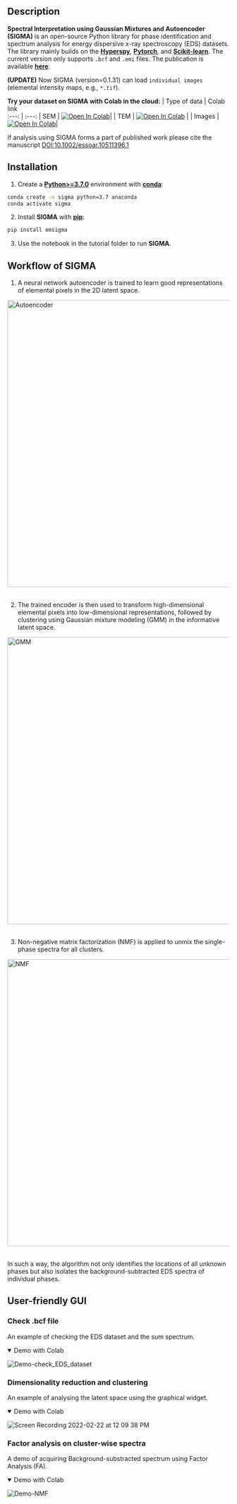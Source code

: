 ## Description

**Spectral Interpretation using Gaussian Mixtures and Autoencoder (SIGMA)** is an open-source Python library for phase identification and spectrum analysis for energy dispersive x-ray spectroscopy (EDS) datasets. The library mainly builds on the [**Hyperspy**](https://hyperspy.org/), [**Pytorch**](https://pytorch.org/), and [**Scikit-learn**](https://scikit-learn.org/stable/). The current version only supports `.bcf` and `.emi` files. The publication is available [**here**](https://doi.org/10.1002/essoar.10511396.1).<br />

**(UPDATE)** Now SIGMA (version=0.1.31) can load `individual images` (elemental intensity maps, e.g., `*.tif`).

**Try your dataset on SIGMA with Colab in the cloud:** 
| Type of data  | Colab link    
 :---: | :---: 
| SEM | <a href="https://colab.research.google.com/github/poyentung/sigma/blob/master/tutorial/colab/tutorial_colab_sem.ipynb"><img src="https://colab.research.google.com/assets/colab-badge.svg" alt="Open In Colab"/></a>|
| TEM | <a href="https://colab.research.google.com/github/poyentung/sigma/blob/master/tutorial/colab/tutorial_colab_tem.ipynb"><img src="https://colab.research.google.com/assets/colab-badge.svg" alt="Open In Colab"/></a> |
| Images | <a href="https://colab.research.google.com/github/poyentung/sigma/blob/master/tutorial/colab/tutorial_colab_image.ipynb"><img src="https://colab.research.google.com/assets/colab-badge.svg" alt="Open In Colab"/></a>|


If analysis using SIGMA forms a part of published work please cite the manuscript [DOI:10.1002/essoar.10511396.1](https://doi.org/10.1002/essoar.10511396.1)

## Installation
1. Create a [**Python>=3.7.0**](https://www.python.org/) environment with [**conda**](https://docs.conda.io/en/latest/):
```bash
conda create -n sigma python=3.7 anaconda
conda activate sigma
```

2. Install **SIGMA** with [**pip**](https://pypi.org/project/pip/):
```bash
pip install emsigma
```

3. Use the notebook in the tutorial folder to run **SIGMA**.

## Workflow of SIGMA
1. A neural network autoencoder is trained to learn good representations of elemental pixels in the 2D latent space. <br />
<div align="left">
  <img width="650" alt="Autoencoder" src="https://user-images.githubusercontent.com/29102746/163899500-34ac68e2-9a38-44d9-a869-e40c024c420b.png">
</div><br />

2. The trained encoder is then used to transform high-dimensional elemental pixels into low-dimensional representations, followed by clustering using Gaussian mixture modeling (GMM) in the informative latent space.<br />
<div align="left">
  <img width="650" alt="GMM" src="https://user-images.githubusercontent.com/29102746/163899758-6bd61544-fa91-44ac-8647-d249982b6607.png"> 
</div><br />

3. Non-negative matrix factorization (NMF) is applied to unmix the single-phase spectra for all clusters.<br />
<div align="left">
  <img width="650" alt="NMF" src="https://user-images.githubusercontent.com/29102746/163899763-0fb4f835-3380-4504-9f3a-bb33089421f8.png">  
</div><br />

In such a way, the algorithm not only identifies the locations of all unknown phases but also isolates the background-subtracted EDS spectra of individual phases.

## User-friendly GUI
### Check .bcf file
An example of checking the EDS dataset and the sum spectrum.
<details open>
<summary>Demo with Colab</summary>

![Demo-check_EDS_dataset](https://user-images.githubusercontent.com/29102746/159283425-00a6e8a6-3274-4495-9ab6-ca0e9a844277.gif)

</details>

### Dimensionality reduction and clustering
An example of analysing the latent space using the graphical widget.
<details open>
<summary>Demo with Colab</summary>

![Screen Recording 2022-02-22 at 12 09 38 PM](https://user-images.githubusercontent.com/29102746/159275323-45ad978a-7dcf-40d9-839b-d58979bb0101.gif)

</details>

### Factor analysis on cluster-wise spectra
A demo of acquiring Background-substracted spectrum using Factor Analysis (FA).
<details open>
<summary>Demo with Colab</summary>
  
![Demo-NMF](https://user-images.githubusercontent.com/29102746/159292227-1e82402c-2429-4c81-8245-8798c426ea0f.gif)

</details>
